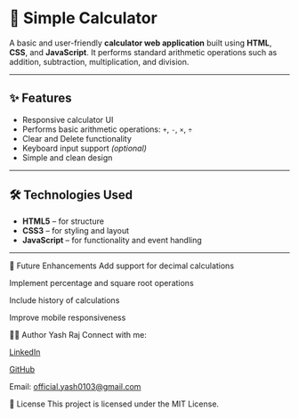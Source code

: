 # 🔢 Simple Calculator

A basic and user-friendly **calculator web application** built using **HTML**, **CSS**, and **JavaScript**. It performs standard arithmetic operations such as addition, subtraction, multiplication, and division.

---


## ✨ Features

- Responsive calculator UI
- Performs basic arithmetic operations: `+`, `-`, `×`, `÷`
- Clear and Delete functionality
- Keyboard input support *(optional)*
- Simple and clean design

---

## 🛠️ Technologies Used

- **HTML5** – for structure  
- **CSS3** – for styling and layout  
- **JavaScript** – for functionality and event handling

---
📌 Future Enhancements
Add support for decimal calculations

Implement percentage and square root operations

Include history of calculations

Improve mobile responsiveness

🙋‍♂️ Author
Yash Raj
Connect with me:

[LinkedIn](https://www.linkedin.com/in/yash-raj-935303269/)

[GitHub](https://github.com/Yashraj0103)

Email: official.yash0103@gmail.com

📄 License
This project is licensed under the MIT License.



